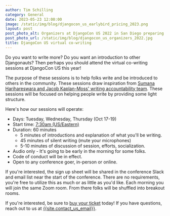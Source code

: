 ```yaml
---
author: Tim Schilling
category: General
date: 2023-05-23 12:00:00
image: /static/img/blog/djangocon_us_earlybird_pricing_2023.png
layout: post
post_photo_alt: Organizers at DjangoCon US 2022 in San Diego preparing before the conference. But it looks like they could be co-writing!
post_photo_url: /static/img/blog/djangocon_us_organizers_2022.jpg
title: DjangoCon US virtual co-writing
---
```


Do you want to write more? Do you want an introduction to other Djangonauts? Then perhaps you should attend the virtual co-writing sessions at DjangoCon US this year!

The purpose of these sessions is to help folks write and be introduced to others in the community. These sessions draw inspiration from [Sumana Harihareswara and Jacob Kaplan-Moss' writing accountability team](https://jacobian.org/2021/mar/9/coworking-to-write-more/). These sessions will be focused on helping people write by providing some light structure.

Here's how our sessions will operate:

- Days: Tuesday, Wednesday, Thursday (Oct 17-19)
- Start time: [7:30am (US/Eastern)](https://time.is/0730_17_Oct_2023_in_Durham)
- Duration: 60 minutes
  - 5 minutes of introductions and explanation of what you'll be writing.
  - 45 minutes of silent writing (mute your microphones)
  - 5-10 minutes of discussion of session, efforts, socialization.
- Audio only - It's going to be early in the morning for some folks.
- Code of conduct will be in effect.
- Open to any conference goer, in-person or online.

If you're interested, the sign up sheet will be shared in the conference Slack and email list near the start of the conference. There are no requirements, you're free to utilize this as much or as little as you'd like. Each morning you will join the same Zoom room. From there folks will be shuffled into breakout rooms.

If you're interested, be sure to [buy your ticket]({{site.ticket_link}}) today! If you have questions, reach out to us at [{{site.contact_us_email}}](mailto:{{site.contact_us_email}}).
